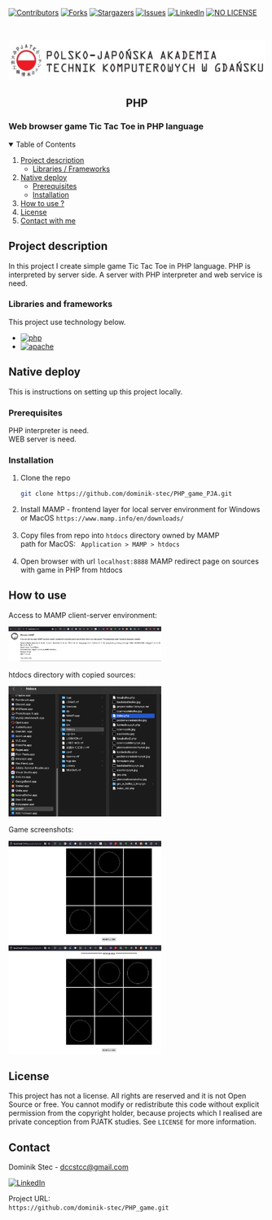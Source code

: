 <!--
*** Thanks for checking out c. If you have a suggestion
*** that would make this better, please fork the repo and create a pull request
*** or simply open an issue with the tag "enhancement".
*** Thanks again! Now go create something AMAZING! :D
-->

<!-- PROJECT SHIELDS -->
<!--
*** I'm using markdown "reference style" links for readability.
*** Reference links are enclosed in brackets [ ] instead of parentheses ( ).
*** See the bottom of this document for the declaration of the reference variables
*** for contributors-url, forks-url, etc. This is an optional, concise syntax you may use.
*** https://www.markdownguide.org/basic-syntax/#reference-style-links
-->

[![Contributors][contributors-shield]][contributors-url]
[![Forks][forks-shield]][forks-url]
[![Stargazers][stars-shield]][stars-url]
[![Issues][issues-shield]][issues-url]
[![LinkedIn][linkedin-shield]][linkedin-url]
[![NO LICENSE][license-shield]][license-url]

<!-- PROJECT LOGO -->
<br />
<p align="center">
  <a href="https://gdansk.pja.edu.pl/pl/">
    <img src="images/logo.jpg" alt="Logo" width="540" height="80">
  </a>

  <h2 align="center">PHP</h2>

<p align="center">
    <h3>     Web browser game Tic Tac Toe in PHP language
 </h3>
    <!-- <br />
    <a href="https://github.com/dccstcc/GRK_PJATK_practice"><strong>» go to CODE »</strong></a>
    <br />
    <br />  -->
    <!-- <a href="https://github.com/othneildrew/Best-README-Template">View Demo</a>
    ·
    <a href="https://github.com/othneildrew/Best-README-Template/issues">Report Bug</a>
    ·
    <a href="https://github.com/othneildrew/Best-README-Template/issues">Request Feature</a> -->
  </p>
</p>

<!-- TABLE OF CONTENTS -->
<details open="open">
  <summary>Table of Contents</summary>
  <ol>
    <li>
      <a href="#project-description">Project description</a>
      <ul>
        <li><a href="#libraries-and-frameworks">Libraries / Frameworks</a></li>
      </ul>
    </li>
    <li>
      <a href="#native-deploy">Native deploy</a>
      <ul>
        <li><a href="#prerequisites">Prerequisites</a></li>
        <li><a href="#installation">Installation</a></li>
      </ul>
    </li>
    <li><a href="#how-to-use">How to use ?</a></li>
    <!-- <li><a href="#roadmap">Roadmap</a></li>
    <li><a href="#contributing">Contributing</a></li> -->
    <li><a href="#license">License</a></li>
    <li><a href="#contact">Contact with me</a></li>
    <!-- <li><a href="#acknowledgements">Acknowledgements</a></li> -->
  </ol>
</details>

<!-- ABOUT THE PROJECT -->

## Project description

In this project I create simple game Tic Tac Toe in PHP language. PHP is interpreted by server side. A server with PHP interpreter and web service is need.

### Libraries and frameworks

This project use technology below.

- [![php][php-shield]][php-url]
- [![apache][apache-shield]][apache-url]

<!-- GETTING STARTED -->

## Native deploy

This is instructions on setting up this project locally.

### Prerequisites

PHP interpreter is need. <br/>
WEB server is need. <br/>

### Installation

1. Clone the repo
   ```sh
   git clone https://github.com/dominik-stec/PHP_game_PJA.git
   ```
2. Install MAMP - frontend layer for local server environment for Windows or MacOS
   `https://www.mamp.info/en/downloads/`
   <br/>
   <br/>
3. Copy files from repo into `htdocs` directory owned by MAMP
   <br/>
   path for MacOS:
   ` Application > MAMP > htdocs`
   <br/>
   <br/>
4. Open browser with url
   `localhost:8888`
   MAMP redirect page on sources with game in PHP from htdocs

<!-- USAGE EXAMPLES -->

## How to use

Access to MAMP client-server environment:

<img src="images/MAMP.png" width="300"/>
<br />

htdocs directory with copied sources:

<img src="images/dir.png" width="300"/>
<br />

Game screenshots:

<img src="images/game1.png" width="300"/>
<img src="images/game2.png" width="300"/>

<!-- _For more examples, please refer to the [Documentation](https://example.com)_ -->

<!-- ROADMAP
## Roadmap

See the [open issues](https://github.com/othneildrew/Best-README-Template/issues) for a list of proposed features (and known issues).

-->

<!-- CONTRIBUTING
## Contributing

Contributions are what make the open source community such an amazing place to learn, inspire, and create. Any contributions you make are **greatly appreciated**.

1. Fork the Project
2. Create your Feature Branch (`git checkout -b feature/AmazingFeature`)
3. Commit your Changes (`git commit -m 'Add some AmazingFeature'`)
4. Push to the Branch (`git push origin feature/AmazingFeature`)
5. Open a Pull Request

-->

<!-- LICENSE -->

## License

This project has not a license.
All rights are reserved and it is not Open Source or free. You cannot modify or redistribute this code without explicit permission from the copyright holder, because projects which I realised are private conception from PJATK studies.
See `LICENSE` for more information.

<!-- CONTACT -->

## Contact

Dominik Stec - dccstcc@gmail.com

[![LinkedIn][linkedin-shield]][linkedin-url]

Project URL:
<br />
`https://github.com/dominik-stec/PHP_game.git`

<!-- ACKNOWLEDGEMENTS
## Acknowledgements
* [GitHub Emoji Cheat Sheet](https://www.webpagefx.com/tools/emoji-cheat-sheet)
* [Img Shields](https://shields.io)
* [Choose an Open Source License](https://choosealicense.com)
* [GitHub Pages](https://pages.github.com)
* [Animate.css](https://daneden.github.io/animate.css)
* [Loaders.css](https://connoratherton.com/loaders)
* [Slick Carousel](https://kenwheeler.github.io/slick)
* [Smooth Scroll](https://github.com/cferdinandi/smooth-scroll)
* [Sticky Kit](http://leafo.net/sticky-kit)
* [JVectorMap](http://jvectormap.com)
* [Font Awesome](https://fontawesome.com)

-->

<!-- MARKDOWN LINKS & IMAGES -->
<!-- https://www.markdownguide.org/basic-syntax/#reference-style-links -->

[contributors-shield]: https://img.shields.io/github/contributors/dominik-stec/PHP_game.svg?style=for-the-badge
[contributors-url]: https://github.com/dominik-stec/PHP_game/graphs/contributors
[forks-shield]: https://img.shields.io/github/forks/dominik-stec/PHP_game.svg?style=for-the-badge
[forks-url]: https://github.com/dominik-stec/PHP_game/network/members
[stars-shield]: https://img.shields.io/github/stars/dominik-stec/PHP_game.svg?style=for-the-badge
[stars-url]: https://github.com/dominik-stec/PHP_game/stargazers
[issues-shield]: https://img.shields.io/github/issues/dominik-stec/PHP_game.svg?style=for-the-badge
[issues-url]: https://github.com/dominik-stec/PHP_game/issues
[license-shield]: https://img.shields.io/badge/License-NONE-orange
[license-url]: https://github.com/dominik-stec/PHP_game/blob/master/LICENSE.md
[linkedin-shield]: https://img.shields.io/badge/-LinkedIn-black.svg?style=for-the-badge&logo=linkedin&colorB=555
[linkedin-url]: https://www.linkedin.com/in/dominik-stec
[product-screenshot]: images/screenshot.png
[php-shield]: https://img.shields.io/badge/-PHP-red
[php-url]: https://www.php.net/
[apache-shield]: https://img.shields.io/badge/-Apache-green
[apache-url]: https://httpd.apache.org/
[cpp-shield]: https://img.shields.io/badge/-C++-blue
[cpp-url]: https://isocpp.org/std/the-standard
